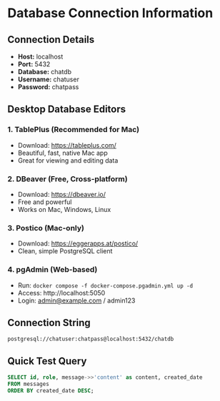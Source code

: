 # Database Connection Information

## Connection Details
- **Host:** localhost
- **Port:** 5432
- **Database:** chatdb
- **Username:** chatuser
- **Password:** chatpass

## Desktop Database Editors

### 1. **TablePlus** (Recommended for Mac)
- Download: https://tableplus.com/
- Beautiful, fast, native Mac app
- Great for viewing and editing data

### 2. **DBeaver** (Free, Cross-platform)
- Download: https://dbeaver.io/
- Free and powerful
- Works on Mac, Windows, Linux

### 3. **Postico** (Mac-only)
- Download: https://eggerapps.at/postico/
- Clean, simple PostgreSQL client

### 4. **pgAdmin** (Web-based)
- Run: `docker compose -f docker-compose.pgadmin.yml up -d`
- Access: http://localhost:5050
- Login: admin@example.com / admin123

## Connection String
```
postgresql://chatuser:chatpass@localhost:5432/chatdb
```

## Quick Test Query
```sql
SELECT id, role, message->>'content' as content, created_date 
FROM messages 
ORDER BY created_date DESC;
```
